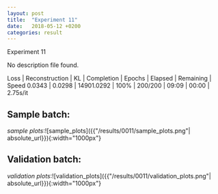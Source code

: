 ```yaml
---
layout: post
title:  "Experiment 11"
date:   2018-05-12 +0200
categories: result
---
```

Experiment 11

No description file found.

Loss | Reconstruction | KL | Completion | Epochs | Elapsed | Remaining | Speed
0.0343 | 0.0298 | 14901.0292 | 100% | 200/200 | 09:09 | 00:00 | 2.75s/it



## **Sample batch**:
_sample plots_:![sample_plots]({{"/results/0011/sample_plots.png"| absolute_url}}){:width="1000px"}


## **Validation batch**:
_validation plots_:![validation_plots]({{"/results/0011/validation_plots.png"| absolute_url}}){:width="1000px"}

